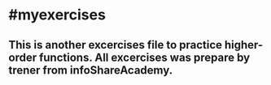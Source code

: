 #myexercises
=======================
This is another excercises file to practice higher-order functions. All excercises was prepare by trener from infoShareAcademy.
------------------------

